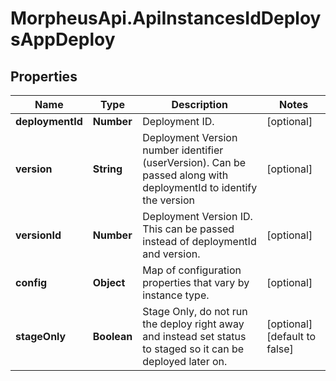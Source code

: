 # MorpheusApi.ApiInstancesIdDeploysAppDeploy

## Properties

Name | Type | Description | Notes
------------ | ------------- | ------------- | -------------
**deploymentId** | **Number** | Deployment ID. | [optional] 
**version** | **String** | Deployment Version number identifier (userVersion). Can be passed along with deploymentId to identify the version | [optional] 
**versionId** | **Number** | Deployment Version ID. This can be passed instead of deploymentId and version. | [optional] 
**config** | **Object** | Map of configuration properties that vary by instance type. | [optional] 
**stageOnly** | **Boolean** | Stage Only, do not run the deploy right away and instead set status to staged so it can be deployed later on. | [optional] [default to false]



